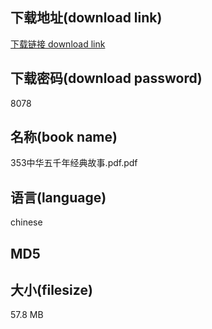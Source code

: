## 下载地址(download link)
[下载链接 download link](https://tutu365.netlify.app/?s=353%E4%B8%AD%E5%8D%8E%E4%BA%94%E5%8D%83%E5%B9%B4%E7%BB%8F%E5%85%B8%E6%95%85%E4%BA%8B.pdf)

## 下载密码(download password)
8078

## 名称(book name)
353中华五千年经典故事.pdf.pdf

## 语言(language)
chinese

## MD5


## 大小(filesize)
57.8 MB
